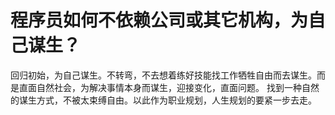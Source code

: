 # 程序员如何不依赖公司或其它机构，为自己谋生？
回归初始，为自己谋生。不转弯，不去想着练好技能找工作牺牲自由而去谋生。而是直面自然社会，为解决事情本身而谋生，迎接变化，直面问题。
找到一种自然的谋生方式，不被太束缚自由。以此作为职业规划，人生规划的要紧一步去走。
